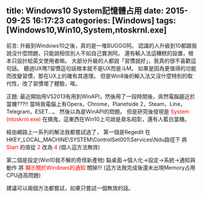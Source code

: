 title: Windows10 System記憶體占用
date: 2015-09-25 16:17:23
categories: [Windows]
tags: [Windows10,Win10,System,ntoskrnl.exe]
---
前言:
升級到Windows10之後，真的是一堆BUGGG阿。
認識的人升級到10都跟我說沒什麼問題，只能說相信別人不如自己實測阿。
還有輸入法這糟糕的設置，根本只設計給英文使用者嘛。
大部分升級的人都說「習慣就好」，我真的很不喜歡這句話。
聽過UX嗎?習慣這句話根本就不是UX而是斗M。
如果是因為更值得的功能而改變習慣，那在UX上的確有其道理。
但是Win8後的輸入法又沒什麼特別的取代性，改了習慣壞了體驗，唉。


正題:
最近開始用VS2013有用到WinAPI，然後用了一段時間後，突然電腦趨近於當機???!!
當時我電腦上有Opera，Chrome，Planetside 2，Steam，Line，Telegram，ESET...。
然後以為是WinAPI的問題。
但是研究後發現是 <font color="red">System \(ntoskrnl.exe\)</font> 在搞鬼，這東西在Win10上可說是臭名昭彰，還有人藍白當機。

經由網路上一系列的解法我都嘗試過了，
第一個是Regedit
在HKEY_LOCAL_MACHINE\SYSTEM\ControlSet001\Services\Ndu路徑下
將 <font color="red">Start</font> 的值從 <font color="red">2</font> 改為 <font color="red">4</font>
(個人這方法無效)

第二個是設定(Win10我不解的奇怪新產物)
點桌面->個人化->設定->系統->通知與動作
將 <font color="red">顯示關於Windows的通知</font> 關掉!!!
(這方法我完成後還未出現Memory占用CPU過高問題)

建議可以兩個方法都嘗試，如果只嘗試一個無效的話。
